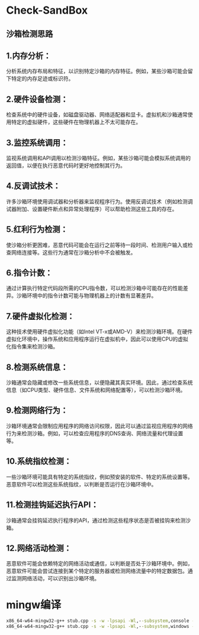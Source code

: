 # Check-SandBox


## 沙箱检测思路

## **1.内存分析**：

分析系统内存布局和特征，以识别特定沙箱的内存特征。例如，某些沙箱可能会留下特定的内存足迹或标识符。

## **2.硬件设备检测**：

检查系统中的硬件设备，如磁盘驱动器、网络适配器和显卡。虚拟机和沙箱通常使用特定的虚拟硬件，这些硬件在物理机器上不太可能存在。

## **3.监控系统调用**：

监视系统调用和API调用以检测沙箱特征。例如，某些沙箱可能会模拟系统调用的返回值，以便在执行恶意代码时更好地控制其行为。

## **4.反调试技术**：

许多沙箱环境使用调试器和分析器来监视程序行为。使用反调试技术（例如检测调试器附加、设置硬件断点和异常处理程序）可以帮助检测这些工具的存在。

## **5.红利行为检测**：

使沙箱分析更困难，恶意代码可能会在运行之前等待一段时间、检测用户输入或检查网络连接等。这些行为通常在沙箱分析中不会被触发。

## **6.指令计数**：

通过计算执行特定代码段所需的CPU指令数，可以检测沙箱中可能存在的性能差异。沙箱环境中的指令计数可能与物理机器上的计数有显著差异。



## 7.硬件虚拟化检测：

这种技术使用硬件虚拟化功能（如Intel VT-x或AMD-V）来检测沙箱环境。在硬件虚拟化环境中，操作系统和应用程序运行在虚拟机中，因此可以使用CPU的虚拟化指令集来检测沙箱。

## 8.检测系统信息：

沙箱通常会隐藏或修改一些系统信息，以便隐藏其真实环境。因此，通过检查系统信息（如CPU类型、硬件信息、文件系统和网络配置等），可以检测沙箱环境。

## 9.检测网络行为：

沙箱环境通常会限制应用程序的网络访问权限，因此可以通过监视应用程序的网络行为来检测沙箱。例如，可以检查应用程序的DNS查询、网络流量和代理设置等。

## 10.系统指纹检测：

一些沙箱环境可能具有特定的系统指纹，例如预安装的软件、特定的系统设置等。恶意软件可以检测这些系统指纹，以判断是否运行在沙箱环境中。

## 11.检测挂钩延迟执行API：

沙箱通常会挂钩延迟执行程序的API，通过检测这些程序状态是否被挂钩来检测沙箱。

## 12.网络活动检测：

恶意软件可能会依赖特定的网络活动或通信，以判断是否处于沙箱环境中。例如，恶意软件可能会尝试连接到某个特定的服务器或检测网络流量中的特定数据包。通过监测网络活动，可以识别出沙箱环境。
# mingw编译

```bat
x86_64-w64-mingw32-g++ stub.cpp -s -w -lpsapi -Wl,--subsystem,console -static   //控制台
x86_64-w64-mingw32-g++ stub.cpp -s -w -lpsapi -Wl,--subsystem,windows -static   //应用程序
```



